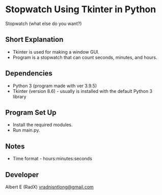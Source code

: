 # Stopwatch Using Tkinter in Python
Stopwatch (what else do you want?)

## Short Explanation
- Tkinter is used for making a window GUI.
- Program is a stopwatch that can count seconds, minutes, and hours.

## Dependencies
- Python 3 (program made with ver 3.9.5)
- Tkinter (version 8.6) - usually is installed with the default Python 3 library

## Program Set Up
- Install the required modules.
- Run main.py.

## Notes
- Time format - hours:minutes:seconds

## Developer
Albert E (RadX) vradnisntlong@gmail.com
